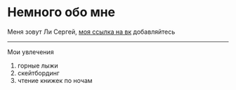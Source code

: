 # Немного обо мне
Меня зовут Ли Сергей, [моя ссылка на вк](vk.com/sli2014) добавляйтесь
***
Мои увлечения
1. горные лыжи
2. скейтбординг
3. чтение книжек по ночам
